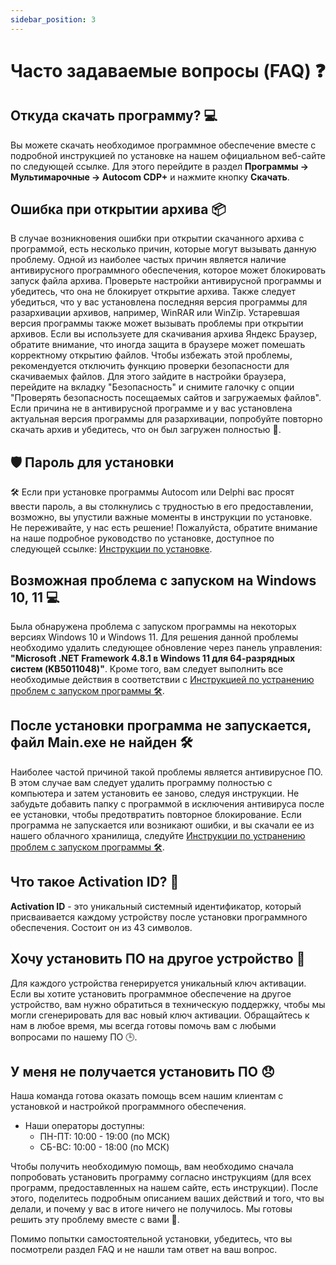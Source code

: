 ```yaml
---
sidebar_position: 3
---
```


# Часто задаваемые вопросы (FAQ) ❓

## Откуда скачать программу? 💻

Вы можете скачать необходимое программное обеспечение вместе с подробной инструкцией по установке на нашем официальном веб-сайте по следующей ссылке. Для этого перейдите в раздел **Программы -> Мультимарочные -> Autocom CDP+** и нажмите кнопку **Скачать**.

## Ошибка при открытии архива 📦

В случае возникновения ошибки при открытии скачанного архива с программой, есть несколько причин, которые могут вызывать данную проблему. Одной из наиболее частых причин является наличие антивирусного программного обеспечения, которое может блокировать запуск файла архива. Проверьте настройки антивирусной программы и убедитесь, что она не блокирует открытие архива. Также следует убедиться, что у вас установлена последняя версия программы для разархивации архивов, например, WinRAR или WinZip. Устаревшая версия программы также может вызывать проблемы при открытии архивов. Если вы используете для скачивания архива Яндекс Браузер, обратите внимание, что иногда защита в браузере может помешать корректному открытию файлов. Чтобы избежать этой проблемы, рекомендуется отключить функцию проверки безопасности для скачиваемых файлов. Для этого зайдите в настройки браузера, перейдите на вкладку "Безопасность" и снимите галочку с опции "Проверять безопасность посещаемых сайтов и загружаемых файлов". Если причина не в антивирусной программе и у вас установлена актуальная версия программы для разархивации, попробуйте повторно скачать архив и убедитесь, что он был загружен полностью 🔄.

## 🛡️ Пароль для установки

🛠️ Если при установке программы Autocom или Delphi вас просят ввести пароль, а вы столкнулись с трудностью в его предоставлении, возможно, вы упустили важные моменты в инструкции по установке. Не переживайте, у нас есть решение!
Пожалуйста, обратите внимание на наше подробное руководство по установке, доступное по следующей ссылке: [Инструкции по установке](/docs/autocom/autocom-2021).

## Возможная проблема с запуском на Windows 10, 11 💻

Была обнаружена проблема с запуском программы на некоторых версиях Windows 10 и Windows 11. Для решения данной проблемы необходимо удалить следующее обновление через панель управления: **"Microsoft .NET Framework 4.8.1 в Windows 11 для 64-разрядных систем (KB5011048)"**. Кроме того, вам следует выполнить все необходимые действия в соответствии с [Инструкцией по устранению проблем с запуском программы 🛠️](/docs/autocom/not-working).

## После установки программа не запускается, файл Main.exe не найден 🛠️

Наиболее частой причиной такой проблемы является антивирусное ПО. В этом случае вам следует удалить программу полностью с компьютера и затем установить ее заново, следуя инструкции. Не забудьте добавить папку с программой в исключения антивируса после ее установки, чтобы предотвратить повторное блокирование. Если программа не запускается или возникают ошибки, и вы скачали ее из нашего облачного хранилища, следуйте [Инструкции по устранению проблем с запуском программы 🛠️](/docs/autocom/not-working).

## Что такое Activation ID? 🔑

**Activation ID** - это уникальный системный идентификатор, который присваивается каждому устройству после установки программного обеспечения. Состоит он из 43 символов.

## Хочу установить ПО на другое устройство 📱

Для каждого устройства генерируется уникальный ключ активации. Если вы хотите установить программное обеспечение на другое устройство, вам нужно обратиться в техническую поддержку, чтобы мы могли сгенерировать для вас новый ключ активации. Обращайтесь к нам в любое время, мы всегда готовы помочь вам с любыми вопросами по нашему ПО 🕒.

## У меня не получается установить ПО 😞

Наша команда готова оказать помощь всем нашим клиентам с установкой и настройкой программного обеспечения.

- Наши операторы доступны:
  - ПН-ПТ: 10:00 - 19:00 (по МСК)
  - СБ-ВС: 10:00 - 18:00 (по МСК)

Чтобы получить необходимую помощь, вам необходимо сначала попробовать установить программу согласно инструкциям (для всех программ, предоставленных на нашем сайте, есть инструкции). После этого, поделитесь подробным описанием ваших действий и того, что вы делали, и почему у вас в итоге ничего не получилось. Мы готовы решить эту проблему вместе с вами 🤝.

Помимо попытки самостоятельной установки, убедитесь, что вы посмотрели раздел FAQ и не нашли там ответ на ваш вопрос.
